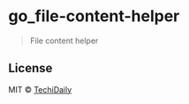 # go_file-content-helper

> File content helper

## License

MIT © [TechiDaily](https://github.com/techidaily)
